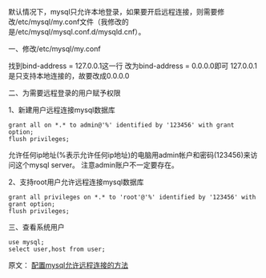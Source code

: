 默认情况下，mysql只允许本地登录，如果要开启远程连接，则需要修改/etc/mysql/my.conf文件（我修改的是/etc/mysql/mysql.conf.d/mysqld.cnf）。

一、修改/etc/mysql/my.conf

找到bind-address = 127.0.0.1这一行
改为bind-address = 0.0.0.0即可
127.0.0.1是只支持本地连接的，故要改成0.0.0.0

二、为需要远程登录的用户赋予权限

1、新建用户远程连接mysql数据库

	grant all on *.* to admin@'%' identified by '123456' with grant option; 
	flush privileges;

允许任何ip地址(%表示允许任何ip地址)的电脑用admin帐户和密码(123456)来访问这个mysql server。
注意admin账户不一定要存在。

2、支持root用户允许远程连接mysql数据库

	grant all privileges on *.* to 'root'@'%' identified by '123456' with grant option;
	flush privileges;

三、查看系统用户

	use mysql;
	select user,host from user;

原文： [配置mysql允许远程连接的方法](https://www.cnblogs.com/linjiqin/p/5270938.html)